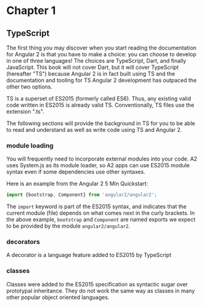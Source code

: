 # Chapter 1

## TypeScript

The first thing you may discover when you start reading the documentation for
Angular 2 is that you have to make a choice: you can choose to develop in one of
three languages! The choices are TypeScript, Dart, and finally JavaScript. This
book will not cover Dart, but it will cover TypeScript (hereafter "TS") because
Angular 2 is in fact built using TS and the documentation and tooling for TS
Angular 2 development has outpaced the other two options.

TS is a superset of ES2015 (formerly called ES6). Thus, any existing valid code
written in ES2015 is already valid TS. Conventionally, TS files use the
extension ".ts".

The following sections will provide the background in TS for you to be
able to read and understand as well as write code using TS and Angular 2.

### module loading

You will frequently need to incorporate external modules into your code. A2
uses System.js as its module loader, so A2 apps can use ES2015 module syntax even
if some dependencies use other syntaxes.

Here is an example from the Angular 2 5 Min Quickstart:

```javascript
import {bootstrap, Component} from 'angular2/angular2';
```

The `import` keyword is part of the ES2015 syntax, and indicates that the current
module (file) depends on what comes next in the curly brackets. In the above
example, `bootstrap` and `Component` are named exports we expect to be provided
by the module `angular2/angular2`.

### decorators

A decorator is a language feature added to ES2015 by TypeScript

### classes

Classes were added to the ES2015 specification as syntactic sugar over
prototypal inheritance. They do not work the same way as classes in many other
popular object oriented languages.
